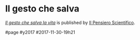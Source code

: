 # Il gesto che salva

[*Il gesto che salva la vita*](https://www.amazon.it/gesto-ligiene-diventata-sinonimo-sicure/dp/8849006071/) is published by [Il Pensiero Scientifico](https://pensiero.it/catalogo/libri/pubblico/il-gesto-che-salva-la-vita).

#page #y2017 #2017-11-30-19h21

